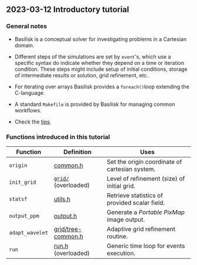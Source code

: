 ## 2023-03-12 Introductory tutorial

### General notes

- Basilisk is a conceptual solver for investigating problems in a Cartesian domain.

- Different steps of the simulations are set by `event`'s, which use a specific syntax do indicate whether they depend on a time or iteration condition. These steps might include setup of initial conditions, storage of intermediate results or solution, grid refinement, etc.

- For iterating over arrays Basilisk provides a `foreach()`loop extending the C-language.

- A standard `Makefile` is provided by Basilisk for managing common workflows.

- Check the [tips](http://basilisk.fr/src/Tips).
### Functions introduced in this tutorial

| Function | Definition | Uses |
| ---- | ---- | ---- |
| `origin` | [common.h](http://basilisk.fr/src/common.h) | Set the origin coordinate of cartesian system. |
| `init_grid` | [`grid/`](http://basilisk.fr/src/grid/) (overloaded) | Level of refinement (size) of initial grid. |
| `statsf` | [utils.h](http://basilisk.fr/src/utils.h) | Retrieve statistics of provided scalar field. |
| `output_ppm` | [output.h](http://basilisk.fr/src/output.h) | Generate a *Portable PixMap* image output. |
| `adapt_wavelet` | [grid/tree-common.h](http://basilisk.fr/src/grid/tree-common.h) | Adaptive grid refinement routine. |
| `run` | [run.h](http://basilisk.fr/src/run.h) (overloaded) | Generic time loop for events execution. |
